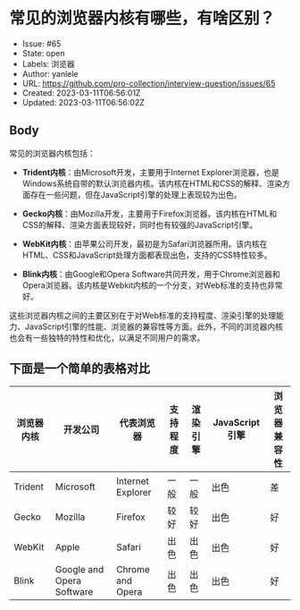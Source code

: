 # 常见的浏览器内核有哪些，有啥区别？

- Issue: #65
- State: open
- Labels: 浏览器
- Author: yanlele
- URL: https://github.com/pro-collection/interview-question/issues/65
- Created: 2023-03-11T06:56:01Z
- Updated: 2023-03-11T06:56:02Z

## Body

常见的浏览器内核包括：

- **Trident内核**：由Microsoft开发，主要用于Internet Explorer浏览器，也是Windows系统自带的默认浏览器内核。该内核在HTML和CSS的解释、渲染方面存在一些问题，但在JavaScript引擎的处理上表现较为出色。

- **Gecko内核**：由Mozilla开发，主要用于Firefox浏览器。该内核在HTML和CSS的解释、渲染方面表现较好，同时也有较强的JavaScript引擎。

- **WebKit内核**：由苹果公司开发，最初是为Safari浏览器所用。该内核在HTML、CSS和JavaScript处理方面都表现出色，支持的CSS特性较多。

- **Blink内核**：由Google和Opera Software共同开发，用于Chrome浏览器和Opera浏览器。该内核是Webkit内核的一个分支，对Web标准的支持也非常好。

这些浏览器内核之间的主要区别在于对Web标准的支持程度、渲染引擎的处理能力、JavaScript引擎的性能、浏览器的兼容性等方面。此外，不同的浏览器内核也会有一些独特的特性和优化，以满足不同用户的需求。


## 下面是一个简单的表格对比
<table>
  <thead>
  <tr>
    <th>浏览器内核</th>
    <th>开发公司</th>
    <th>代表浏览器</th>
    <th>支持程度</th>
    <th>渲染引擎</th>
    <th>JavaScript引擎</th>
    <th>浏览器兼容性</th>
  </tr>
  </thead>
  <tbody>
  <tr>
    <td>Trident</td>
    <td>Microsoft</td>
    <td>Internet Explorer</td>
    <td>一般</td>
    <td>一般</td>
    <td>出色</td>
    <td>差</td>
  </tr>
  <tr>
    <td>Gecko</td>
    <td>Mozilla</td>
    <td>Firefox</td>
    <td>较好</td>
    <td>较好</td>
    <td>出色</td>
    <td>好</td>
  </tr>
  <tr>
    <td>WebKit</td>
    <td>Apple</td>
    <td>Safari</td>
    <td>出色</td>
    <td>出色</td>
    <td>出色</td>
    <td>好</td>
  </tr>
  <tr>
    <td>Blink</td>
    <td>Google and Opera Software</td>
    <td>Chrome and Opera</td>
    <td>出色</td>
    <td>出色</td>
    <td>出色</td>
    <td>好</td>
  </tr>
  </tbody>
</table>

